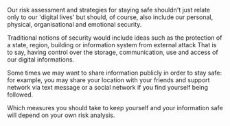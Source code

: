 Our risk assessment and strategies for staying safe shouldn't just relate only to our 'digital lives' but should, of course, also include our personal, physical, organisational and emotional security.

<!--more-->

Traditional notions of security would include ideas such as the protection of a state, region, building or information system from external attack
That is to say, having control over the storage, communication, use and access of our digital informations.

<!--more-->

Some times we may want to share information publicly in order to stay safe: for example, you may share your location with your friends and support network via text message or a social network if you find yourself being followed. 

<!--more-->

Which measures you should take to keep yourself and your information safe will depend on your own risk analysis.
